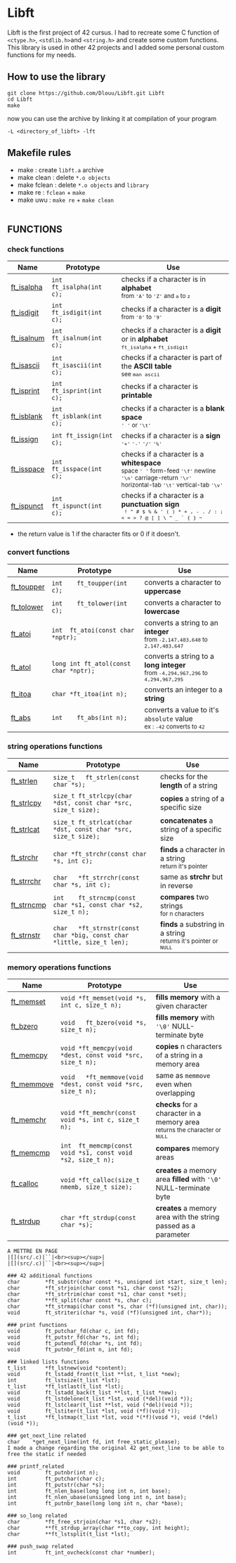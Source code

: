 # Libft
Libft is the first project of 42 cursus. I had to recreate some C function of `<ctype.h>`, `<stdlib.h>`and `<string.h>` and create some custom functions. This library is used in other 42 projects and I added some personal custom functions for my needs.

## How to use the library
```
git clone https://github.com/Dlouu/Libft.git Libft
cd Libft
make
```

now you can use the archive by linking it at compilation of your program
```
-L <directory_of_libft> -lft
```

## Makefile rules
* make : create `libft.a` archive<br>
* make clean : delete `*.o objects`<br>
* make fclean : delete `*.o objects` and `library`<br>
* make re : `fclean` + `make`<br>
* make uwu : `make re` + `make clean`<br><br>

## FUNCTIONS
### check functions
|Name|Prototype|Use|
|-|-|-|
|[ft_isalpha](src/ft_isalpha.c)|`int ft_isalpha(int c);`|checks if a character is in **alphabet**<br><sup>from `'A'` to `'Z'` and `a` to `z`</sup>|
|[ft_isdigit](src/ft_isdigit.c)|`int ft_isdigit(int c);`|checks if a character is a **digit**<br><sup>from `'0'` to `'9'`</sup>|
|[ft_isalnum](src/ft_isalnum.c)|`int ft_isalnum(int c);`|checks if a character is a **digit** or in **alphabet**<br><sup>`ft_isalpha` + `ft_isdigit`</sup>|
|[ft_isascii](src/ft_isascii.c)|`int ft_isascii(int c);`|checks if a character is part of the **ASCII table**<br><sup>see `man ascii`</sup>|
|[ft_isprint](src/ft_isprint.c)|`int ft_isprint(int c);`|checks if a character is **printable**|
|[ft_isblank](src/ft_isblank.c)|`int ft_isblank(int c);`|checks if a character is a **blank space**<br><sup>`' '` or `'\t'`</sup>|
|[ft_issign](src/ft_issign.c)|`int ft_issign(int c);`|checks if a character is a **sign**<br><sup>`'+'` `'-'` `'/'` `'%'`</sup>|
|[ft_isspace](src/ft_isspace.c)|`int ft_isspace(int c);`|checks if a character is a **whitespace**<br><sup>space `' '` form-feed `'\f'` newline `'\n'` carriage-return `'\r'` <br>horizontal-tab `'\t'` vertical-tab `'\v'`</sup>|
|[ft_ispunct](src/ft_ispunct.c)|`int ft_ispunct(int c);`|checks if a character is a **punctuation sign**<br><sup>`` ! " # $ % & ' ( ) * + , - . / : ; < = > ? @ [ ] \ ^ _ ` { } ~``</sup>|
* the return value is 1 if the character fits or 0 if it doesn't.

### convert functions
|Name|Prototype|Use|
|-|-|-|
|[ft_toupper](src/ft_toupper.c)|`int	ft_toupper(int c);`|converts a character to **uppercase**|
|[ft_tolower](src/ft_tolower.c)|`int	ft_tolower(int c);`|converts a character to **lowercase**|
|[ft_atoi](src/ft_atoi.c)|`int	ft_atoi(const char *nptr);`|converts a string to an **integer**<br><sup>from `-2,147,483,648` to `2,147,483,647`</sup>|
|[ft_atol](src/ft_atol.c)|`long int	ft_atol(const char *nptr);`|converts a string to a **long integer**<br><sup>from `-4,294,967,296` to `4,294,967,295`</sup>|
|[ft_itoa](src/ft_itoa.c)|`char	*ft_itoa(int n);`|converts an integer to a **string**|
|[ft_abs](src/ft_abs.c)|`int	ft_abs(int n);`|converts a value to it's `absolute` value<br><sup>ex : `-42` converts to `42`</sup>|

### string operations functions
|Name|Prototype|Use|
|-|-|-|
|[ft_strlen](src/ft_strlen.c)|`size_t	ft_strlen(const char *s);`|checks for the **length** of a string|
|[ft_strlcpy](src/ft_strlcpy.c)|`size_t	ft_strlcpy(char *dst, const char *src, size_t size);`|**copies** a string of a specific size|
|[ft_strlcat](src/ft_strlcat.c)|`size_t	ft_strlcat(char *dst, const char *src, size_t size);`|**concatenates** a string of a specific size|
|[ft_strchr](src/ft_strchr.c)|`char	*ft_strchr(const char *s, int c);`|**finds** a character in a string<br><sup>return it's pointer</sup>|
|[ft_strrchr](src/ft_strrchr.c)|`char	*ft_strrchr(const char *s, int c);`|same as **strchr** but in reverse|
|[ft_strncmp](src/ft_strncmp.c)|`int	ft_strncmp(const char *s1, const char *s2, size_t n);`|**compares** two strings<br><sup>for n characters</sup>|
|[ft_strnstr](src/ft_strnstr.c)|`char	*ft_strnstr(const char *big, const char *little, size_t len);`|**finds** a substring in a string<br><sup>returns it's pointer or `NULL`</sup>|

### memory operations functions
|Name|Prototype|Use|
|-|-|-|
|[ft_memset](src/ft_memset.c)|`void	*ft_memset(void *s, int c, size_t n);`|**fills memory** with a given character<br><sup></sup>|
|[ft_bzero](src/ft_bzero.c)|`void	ft_bzero(void *s, size_t n);`|**fills memory** with `'\0'` NULL-terminate byte|
|[ft_memcpy](src/ft_memcpy.c)|`void	*ft_memcpy(void *dest, const void *src, size_t n);`|**copies** n characters of a string in a memory area|
|[ft_memmove](src/ft_memmove.c)|`void	*ft_memmove(void *dest, const void *src, size_t n);`|same as `memmove` even when overlapping|
|[ft_memchr](src/ft_memchr.c)|`void	*ft_memchr(const void *s, int c, size_t n);`|**checks** for a character in a memory area<br><sup>returns the character or `NULL`</sup>|
|[ft_memcmp](src/ft_memcmp.c)|`int	ft_memcmp(const void *s1, const void *s2, size_t n);`|**compares** memory areas<br><sup></sup>|
|[ft_calloc](src/ft_calloc.c)|`void	*ft_calloc(size_t nmemb, size_t size);`|**creates** a memory area **filled** with `'\0'` NULL-terminate byte|
|[ft_strdup](src/ft_strdup.c)|`char	*ft_strdup(const char *s);`|**creates** a memory area with the string passed as a parameter|

```
A METTRE EN PAGE
|[](src/.c)|``|<br><sup></sup>|
|[](src/.c)|``|<br><sup></sup>|

### 42 additional functions
char		*ft_substr(char const *s, unsigned int start, size_t len);
char		*ft_strjoin(char const *s1, char const *s2);
char		*ft_strtrim(char const *s1, char const *set);
char		**ft_split(char const *s, char c);
char		*ft_strmapi(char const *s, char (*f)(unsigned int, char));
void		ft_striteri(char *s, void (*f)(unsigned int, char*));

### print functions
void		ft_putchar_fd(char c, int fd);
void		ft_putstr_fd(char *s, int fd);
void		ft_putendl_fd(char *s, int fd);
void		ft_putnbr_fd(int n, int fd);

### linked lists functions
t_list		*ft_lstnew(void *content);
void		ft_lstadd_front(t_list **lst, t_list *new);
int			ft_lstsize(t_list *lst);
t_list		*ft_lstlast(t_list *lst);
void		ft_lstadd_back(t_list **lst, t_list *new);
void		ft_lstdelone(t_list *lst, void (*del)(void *));
void		ft_lstclear(t_list **lst, void (*del)(void *));
void		ft_lstiter(t_list *lst, void (*f)(void *));
t_list		*ft_lstmap(t_list *lst, void *(*f)(void *), void (*del)(void *));

### get_next_line related
char	*get_next_line(int fd, int free_static_please);
I made a change regarding the original 42 get_next_line to be able to free the static if needed

### printf_related
void		ft_putnbr(int n);
int			ft_putchar(char c);
int			ft_putstr(char *s);
int			ft_nlen_base(long long int n, int base);
int			ft_nlen_ubase(unsigned long int n, int base);
int			ft_putnbr_base(long long int n, char *base);

### so_long related
char		*ft_free_strjoin(char *s1, char *s2);
char		**ft_strdup_array(char **to_copy, int height);
char		**ft_lstsplit(t_list *lst);

### push_swap related
int			ft_int_ovcheck(const char *number);
```
